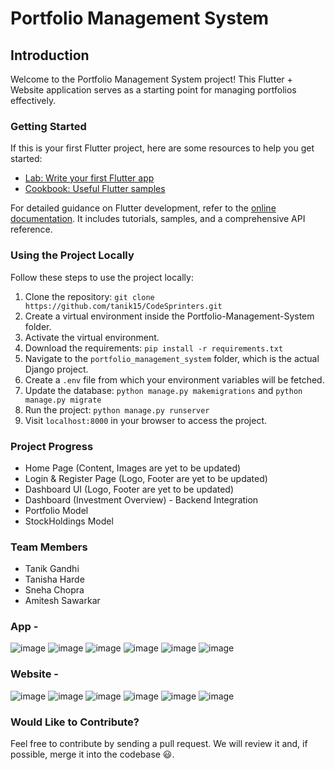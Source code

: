 # Portfolio Management System

## Introduction

Welcome to the Portfolio Management System project! This Flutter + Website application serves as a starting point for managing portfolios effectively.

### Getting Started

If this is your first Flutter project, here are some resources to help you get started:

- [Lab: Write your first Flutter app](https://docs.flutter.dev/get-started/codelab)
- [Cookbook: Useful Flutter samples](https://docs.flutter.dev/cookbook)

For detailed guidance on Flutter development, refer to the [online documentation](https://docs.flutter.dev/). It includes tutorials, samples, and a comprehensive API reference.

### Using the Project Locally

Follow these steps to use the project locally:

1. Clone the repository: `git clone https://github.com/tanik15/CodeSprinters.git`
2. Create a virtual environment inside the Portfolio-Management-System folder.
3. Activate the virtual environment.
4. Download the requirements: `pip install -r requirements.txt`
5. Navigate to the `portfolio_management_system` folder, which is the actual Django project.
6. Create a `.env` file from which your environment variables will be fetched.
7. Update the database: `python manage.py makemigrations` and `python manage.py migrate`
8. Run the project: `python manage.py runserver`
9. Visit `localhost:8000` in your browser to access the project.

### Project Progress

- Home Page (Content, Images are yet to be updated)
- Login & Register Page (Logo, Footer are yet to be updated)
- Dashboard UI (Logo, Footer are yet to be updated)
- Dashboard (Investment Overview) - Backend Integration
- Portfolio Model
- StockHoldings Model

### Team Members

- Tanik Gandhi
- Tanisha Harde
- Sneha Chopra
- Amitesh Sawarkar

### App - 
![image](https://github.com/tanik15/CodeSprinters/assets/123076729/ba01c2ec-2456-48a9-afc0-5e01bc6ce916)
![image](https://github.com/tanik15/CodeSprinters/assets/123076729/ce2fbf7d-0148-41c8-be15-69b05deee656)
![image](https://github.com/tanik15/CodeSprinters/assets/123076729/f9eec357-346a-4a4a-81ec-2a5db546d9d1)
![image](https://github.com/tanik15/CodeSprinters/assets/123076729/488fd174-58b3-444d-89dc-1e52b44da04d)
![image](https://github.com/tanik15/CodeSprinters/assets/123076729/887f8ece-e073-4fb7-bc2c-47e9c1654904)
![image](https://github.com/tanik15/CodeSprinters/assets/123076729/27a7d409-bc53-482b-956d-3ef912b9a540)

### Website - 
![image](https://github.com/tanik15/CodeSprinters/assets/123076729/4d01508d-fbe8-4969-a3cd-d8e2b5cd3668)
![image](https://github.com/tanik15/CodeSprinters/assets/123076729/df56ad63-0dce-4d3e-abef-bff9b4ecd3ca)
![image](https://github.com/tanik15/CodeSprinters/assets/123076729/45a1dcce-fcea-4732-a167-9b3eb8f86dbd)
![image](https://github.com/tanik15/CodeSprinters/assets/123076729/a61f1fff-bde8-4eb9-91c8-f12e122e7ae9)
![image](https://github.com/tanik15/CodeSprinters/assets/123076729/a2564e7e-bbd1-43c2-beee-f8d481292479)
![image](https://github.com/tanik15/CodeSprinters/assets/123076729/63c9a1fb-3bf7-486d-85b0-fb24cea02e5b)


### Would Like to Contribute?

Feel free to contribute by sending a pull request. We will review it and, if possible, merge it into the codebase 😃.
